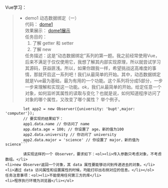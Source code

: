 Vue学习：
> * demo1
 动态数据绑定（一）<br>
    代码：  [dome1](https://github.com/DayangLee/Programming-learning/blob/master/Vue/demo1)<br>
    效果展示： [dome1展示](https://dayanglee.github.io/Programming-learning/Vue/demo1/index.html)<br>
 任务目的：<ol><li>了解 getter 和 setter</li>
    <li>了解 new</li></ol>
任务描述：这是“动态数据绑定”系列的第一题。我之前经常使用Vue，后来不满足于仅仅使用它，我想了解其内部实现原理，所以就尝试学习其源码，获益匪浅。所以，如果你跟我一样，希望挑战这高难度的事情，那就开启这一系列吧！我们从最简单的开始。其中，动态数据绑定就是Vue最为基础，最为有用的一个功能。这个系列将分成5部分，一步一步来理解和实现这一功能。ok，我们从最简单的开始。给定任意一个对象，如何监听其属性的读取与变化？也就是说，如何知道程序访问了对象的哪个属性，又改变了哪个属性？ 举个例子。
```let app1 = new Observer({name: 'youngwind',age: 25});
        let app2 = new Observer({university: 'bupt',major: 'computer'});
        // 要实现的结果如下：
        app1.data.name // 你访问了 name
        app.data.age = 100; // 你设置了 age，新的值为100
        app2.data.university // 你访问了 university
        app2.data.major = 'science' // 你设置了 major，新的值为 science```
        
        请实现这样的一个 Observer，要求如下：<ol><li>传入参数只考虑对象，不考虑数组。</li>
<li>new Observer返回一个对象，其 data 属性要能够访问到传递进去的对象。</li>
<li>通过 data 访问属性和设置属性的时候，均能打印出右侧对应的信息。</li></ol>
任务注意事项：<ol><li>不能使用任何第三方的库</li>
<li>程序执行环境为浏览器</li></ol>
